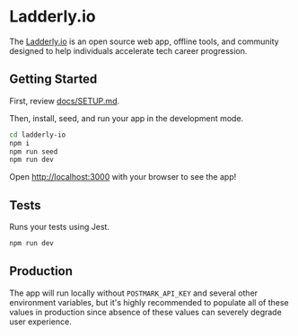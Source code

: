 # Ladderly.io

The [Ladderly.io](https://ladderly.io/) is an open source web app, offline tools, and community designed to help individuals accelerate tech career progression.

## Getting Started

First, review [docs/SETUP.md](https://github.com/Vandivier/ladderly-3/blob/main/docs/SETUP.md).

Then, install, seed, and run your app in the development mode.

```bash
cd ladderly-io
npm i
npm run seed
npm run dev
```

Open [http://localhost:3000](http://localhost:3000) with your browser to see the app!

## Tests

Runs your tests using Jest.

```bash
npm run dev
```

## Production

The app will run locally without `POSTMARK_API_KEY` and several other environment variables, but it's highly recommended to populate all of these values in production since absence of these values can severely degrade user experience.
